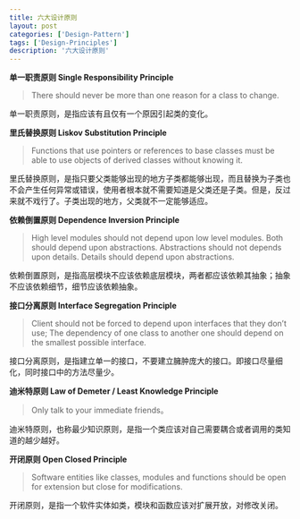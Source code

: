 ```yaml
---
title: 六大设计原则
layout: post
categories: ['Design-Pattern']
tags: ['Design-Principles']
description: '六大设计原则'
---
```


**单一职责原则 Single Responsibility Principle**

> There should never be more than one reason for a class to change.

单一职责原则，是指应该有且仅有一个原因引起类的变化。

**里氏替换原则 Liskov Substitution Principle**

> Functions that use pointers or references to base classes must be able to use objects of derived classes without knowing it.

里氏替换原则，是指只要父类能够出现的地方子类都能够出现，而且替换为子类也不会产生任何异常或错误，使用者根本就不需要知道是父类还是子类。但是，反过来就不戏行了。子类出现的地方，父类就不一定能够适应。

**依赖倒置原则 Dependence Inversion Principle**

> High level modules should not depend upon low level modules. Both should depend upon abstractions. Abstractions should not depends upon details. Details should depend upon abstractions.

依赖倒置原则，是指高层模块不应该依赖底层模块，两者都应该依赖其抽象；抽象不应该依赖细节，细节应该依赖抽象。

**接口分离原则 Interface Segregation Principle**

> Client should not be forced to depend upon interfaces that they don’t use; The dependency of one class to another one should depend on the smallest possible interface.

接口分离原则，是指建立单一的接口，不要建立臃肿庞大的接口。即接口尽量细化，同时接口中的方法尽量少。

**迪米特原则 Law of Demeter / Least Knowledge Principle**

> Only talk to your immediate friends。

迪米特原则，也称最少知识原则，是指一个类应该对自己需要耦合或者调用的类知道的越少越好。

**开闭原则 Open Closed Principle**

> Software entities like classes, modules and functions should be open for extension but close for modifications.

开闭原则，是指一个软件实体如类，模块和函数应该对扩展开放，对修改关闭。
